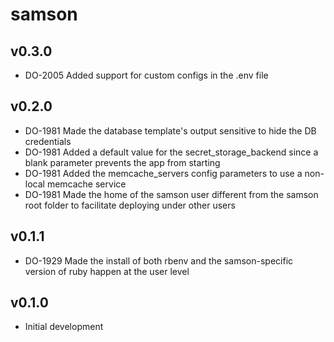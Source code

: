 samson
======

v0.3.0
------
* DO-2005 Added support for custom configs in the .env file

v0.2.0
------
* DO-1981 Made the database template's output sensitive to hide the DB credentials
* DO-1981 Added a default value for the secret_storage_backend since a blank parameter prevents the app from starting
* DO-1981 Added the memcache_servers config parameters to use a non-local memcache service
* DO-1981 Made the home of the samson user different from the samson root folder to facilitate deploying under other users

v0.1.1
------
* DO-1929 Made the install of both rbenv and the samson-specific version of ruby happen at the user level

v0.1.0
------
* Initial development
